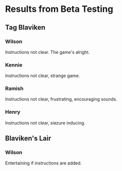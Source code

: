 # Results from Beta Testing

## Tag Blaviken
### Wilson
Instructions not clear. The game's alright.
### Kennie
Instructions not clear, strange game.
### Ramish
Instructions not clear, frustrating, encouraging sounds.
### Henry
Instructions not clear, siezure inducing.

## Blaviken's Lair
### Wilson
Entertaining if instructions are added.

